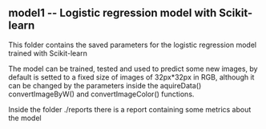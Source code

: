 ## model1 -- Logistic regression model with Scikit-learn

This folder contains the saved parameters for the logistic regression model trained with Scikit-learn

The model can be trained, tested and used to predict some new images, by default is setted to a fixed size of images of 32px*32px in RGB, although it
can be changed by the parameters inside the aquireData() convertImageByW() and convertImageColor() functions.

Inside the folder ./reports there is a report containing some metrics about the model
